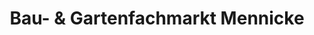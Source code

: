 ---
title: "Bau- & Gartenfachmarkt Mennicke"
url: /raschau-markersbach/bau-und-gartenfachmarkt-mennicke/
shop: Baumarkt
---